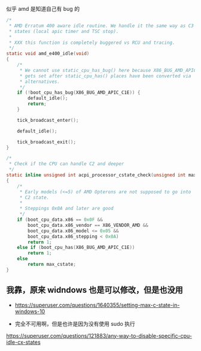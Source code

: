 
似乎 amd 是知道自己有 bug 的
```c
/*
 * AMD Erratum 400 aware idle routine. We handle it the same way as C3 power
 * states (local apic timer and TSC stop).
 *
 * XXX this function is completely buggered vs RCU and tracing.
 */
static void amd_e400_idle(void)
{
	/*
	 * We cannot use static_cpu_has_bug() here because X86_BUG_AMD_APIC_C1E
	 * gets set after static_cpu_has() places have been converted via
	 * alternatives.
	 */
	if (!boot_cpu_has_bug(X86_BUG_AMD_APIC_C1E)) {
		default_idle();
		return;
	}

	tick_broadcast_enter();

	default_idle();

	tick_broadcast_exit();
}
```



```c
/*
 * Check if the CPU can handle C2 and deeper
 */
static inline unsigned int acpi_processor_cstate_check(unsigned int max_cstate)
{
	/*
	 * Early models (<=5) of AMD Opterons are not supposed to go into
	 * C2 state.
	 *
	 * Steppings 0x0A and later are good
	 */
	if (boot_cpu_data.x86 == 0x0F &&
	    boot_cpu_data.x86_vendor == X86_VENDOR_AMD &&
	    boot_cpu_data.x86_model <= 0x05 &&
	    boot_cpu_data.x86_stepping < 0x0A)
		return 1;
	else if (boot_cpu_has(X86_BUG_AMD_APIC_C1E))
		return 1;
	else
		return max_cstate;
}
```

## 我靠，原来 widndows 也是可以修改，但是也没用
- https://superuser.com/questions/1640355/setting-max-c-state-in-windows-10

- 完全不可用啊，但是也许是因为没有使用 sudo 执行

https://superuser.com/questions/121883/any-way-to-disable-specific-cpu-idle-cx-states
